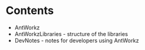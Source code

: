 # Contents #
  * AntWorkz
  * AntWorkzLibraries - structure of the libraries
  * DevNotes - notes for developers using AntWorkz